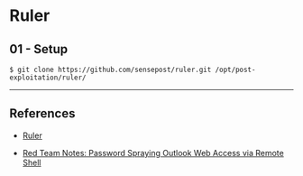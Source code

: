 # Ruler

## 01 - Setup

```
$ git clone https://github.com/sensepost/ruler.git /opt/post-exploitation/ruler/
```

---
## References

- [Ruler](https://github.com/sensepost/ruler)

- [Red Team Notes: Password Spraying Outlook Web Access via Remote Shell](https://www.ired.team/offensive-security/initial-access/password-spraying-outlook-web-access-remote-shell)